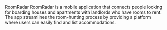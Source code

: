 RoomRadar
RoomRadar is a mobile application that connects people looking for boarding houses and apartments with landlords who have rooms to rent. The app streamlines the room-hunting process by providing a platform where users can easily find and list accommodations.
